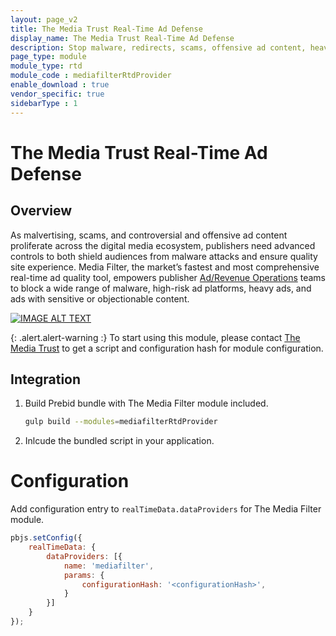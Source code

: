 ```yaml
---
layout: page_v2
title: The Media Trust Real-Time Ad Defense
display_name: The Media Trust Real-Time Ad Defense
description: Stop malware, redirects, scams, offensive ad content, heavy ads, and more from ruining your audience's experience.
page_type: module
module_type: rtd
module_code : mediafilterRtdProvider
enable_download : true
vendor_specific: true
sidebarType : 1
---
```


# The Media Trust Real-Time Ad Defense

## Overview

As malvertising, scams, and controversial and offensive ad content proliferate across the digital media ecosystem, publishers need advanced controls to both shield audiences from malware attacks and ensure quality site experience. Media Filter, the market’s fastest and most comprehensive real-time ad quality tool, empowers publisher [Ad/Revenue Operations](https://mediatrust.com/who-we-help/adrevenue-operations/ "Ad/Revenue Operations") teams to block a wide range of malware, high-risk ad platforms, heavy ads, and ads with sensitive or objectionable content.

[![IMAGE ALT TEXT](http://img.youtube.com/vi/VBHRiirge7s/0.jpg)](http://www.youtube.com/watch?v=VBHRiirge7s "Publishers' Ultimate Avenger: Media Filter")

{: .alert.alert-warning :}
To start using this module, please contact [The Media Trust](https://mediatrust.com/how-we-help/media-filter/ "The Media Trust") to get a script and configuration hash for module configuration.

## Integration

1. Build Prebid bundle with The Media Filter module included.  

    ```bash
    gulp build --modules=mediafilterRtdProvider
    ```

2. Inlcude the bundled script in your application.

# Configuration

Add configuration entry to `realTimeData.dataProviders` for The Media Filter module.

```javascript
pbjs.setConfig({
    realTimeData: {
        dataProviders: [{
            name: 'mediafilter',
            params: {
                configurationHash: '<configurationHash>',
            }
        }]
    }
});
```
